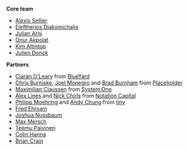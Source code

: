 **Core team**

- [Alexis Sellier]
- [Eleftherios Diakomichalis]
- [Julian Arni]
- [Onur Akpolat]
- [Kim Altintop]
- [Julien Donck]

[alexis sellier]: http://cloudhead.io
[eleftherios diakomichalis]: https://twitter.com/lftherios
[julian arni]: https://github.com/jkarni
[kim altintop]: https://github.com/kim
[onur akpolat]: https://twitter.com/onurakpolat
[julien donck]: http://www.juliendonck.com/

**Partners**

- [Ciarán O’Leary][1] from [BlueYard][2]
- [Chris Burniske][3], [Joel Monegro][4] and [Brad Burnham][5] from [Placeholder][6]
- [Maximilian Claussen][7] from [System.One][8]
- [Alex Lines][9] and [Nick Chirls][10] from [Notation Capital][11]
- [Philipp Moehring][12] and [Andy Chung][13] from [tiny][14]
- [Fred Ehrsam](https://twitter.com/fehrsam)
- [Joshua Nussbaum](https://twitter.com/josh_nussbaum)
- [Max Mersch](https://twitter.com/merschmax_)
- [Teemu Paivinen](https://twitter.com/teempai)
- [Colin Hanna](https://twitter.com/colindhanna)
- [Brian Crain](https://twitter.com/crainbf)

[1]: https://twitter.com/ciaranoleary
[2]: https://ipfs.io/ipfs/QmP6ejVh66ygk5PqMaNGm2XUdLC42LZxAZPsoPY8XeQJg4/
[3]: https://twitter.com/cburniske
[4]: https://twitter.com/jmonegro
[5]: https://twitter.com/bradusv
[6]: https://placeholder.vc
[7]: https://twitter.com/maxclaussen
[8]: http://www.systemone.vc/
[9]: https://twitter.com/alexlines
[10]: https://twitter.com/nchirls
[11]: http://notationcapital.com/
[12]: https://twitter.com/pmoe
[13]: https://twitter.com/andychung
[14]: https://www.tiny.vc/

